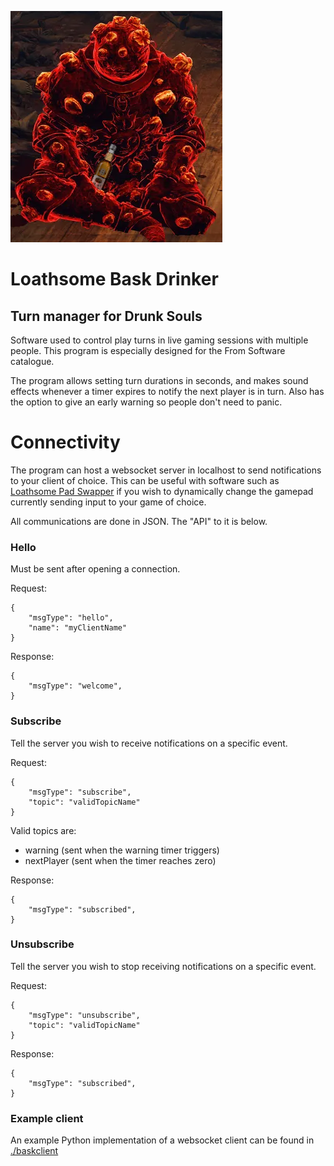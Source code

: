 ![Loathsome Bask Drinker](./bask-drinker.png)

# Loathsome Bask Drinker
## Turn manager for Drunk Souls

Software used to control play turns in live gaming sessions with multiple people. This program is especially designed for the From Software catalogue.

The program allows setting turn durations in seconds, and makes sound effects whenever a timer expires to notify the next player is in turn. Also has the option to give an early warning so people don't need to panic.

# Connectivity

The program can host a websocket server in localhost to send notifications to your client of choice. This can be useful with software such as [Loathsome Pad Swapper](https://github.com/Sonicus/loathsome-pad-swapper) if you wish to dynamically change the gamepad currently sending input to your game of choice.

All communications are done in JSON. The "API" to it is below.

### Hello

Must be sent after opening a connection.

Request:

```
{
	"msgType": "hello",
	"name": "myClientName"
}
```

Response:

```
{
	"msgType": "welcome",
}
```

### Subscribe

Tell the server you wish to receive notifications on a specific event.

Request:

```
{
	"msgType": "subscribe",
	"topic": "validTopicName"
}
```

Valid topics are:

* warning (sent when the warning timer triggers)
* nextPlayer (sent when the timer reaches zero)

Response:

```
{
	"msgType": "subscribed",
}
```

### Unsubscribe

Tell the server you wish to stop receiving notifications on a specific event.

Request:

```
{
	"msgType": "unsubscribe",
	"topic": "validTopicName"
}
```

Response:

```
{
	"msgType": "subscribed",
}
```

### Example client

An example Python implementation of a websocket client can be found in [./baskclient](./baskclient)